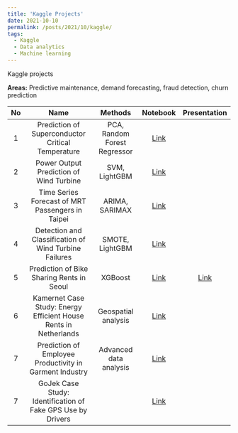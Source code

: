 ```yaml
---
title: 'Kaggle Projects'
date: 2021-10-10
permalink: /posts/2021/10/kaggle/
tags:
  - Kaggle
  - Data analytics
  - Machine learning
---
```


Kaggle projects

**Areas:** Predictive maintenance, demand forecasting, fraud detection, churn prediction

|No|Name|Methods|Notebook|Presentation|
|:--:|:--:|:--:|:--:|:--:|
|1|Prediction of Superconductor Critical Temperature|PCA, Random Forest Regressor|[Link](https://www.kaggle.com/yohanesnuwara/superconductor-prediction-rfr)||
|2|Power Output Prediction of Wind Turbine|SVM, LightGBM|[Link](https://www.kaggle.com/yohanesnuwara/wind-turbine-scada-analytics)||
|3|Time Series Forecast of MRT Passengers in Taipei|ARIMA, SARIMAX|[Link](https://www.kaggle.com/yohanesnuwara/taipei-mrt-volume-prediction)||
|4|Detection and Classification of Wind Turbine Failures|SMOTE, LightGBM|[Link](https://www.kaggle.com/yohanesnuwara/iiot-wind-turbine-analytics)||
|5|Prediction of Bike Sharing Rents in Seoul|XGBoost|[Link](https://www.kaggle.com/yohanesnuwara/seoul-bike-sharing-prediction)|[Link](https://www.slideshare.net/YohanesNuwaraNuwara/seoul-bike-sharing-rent-prediction)|
|6|Kamernet Case Study: Energy Efficient House Rents in Netherlands|Geospatial analysis|[Link](https://www.kaggle.com/yohanesnuwara/netherlands-property-rent-analysis)||
|7|Prediction of Employee Productivity in Garment Industry|Advanced data analysis|[Link](https://www.kaggle.com/yohanesnuwara/garment-industry-productivity-analytics)||
|7|GoJek Case Study: Identification of Fake GPS Use by Drivers||[Link](https://www.kaggle.com/yohanesnuwara/garment-industry-productivity-analytics)||
